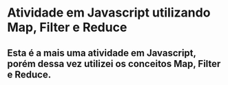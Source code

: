# Atividade em Javascript utilizando Map, Filter e Reduce

## Esta é a mais uma atividade em Javascript, porém dessa vez utilizei os conceitos Map, Filter e Reduce.
